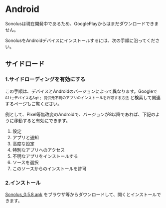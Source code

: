 # Android

Sonolusは現在開発中であるため、GooglePlayからはまだダウンロードできません。

SonolusをAndroidデバイスにインストールするには、次の手順に沿ってください。

## サイドロード

### 1.サイドローディングを有効にする

この手順は、デバイスとAndroidのバージョンによって異なります。Googleで `&lt;デバイス名&gt; 提供元不明のアプリのインストールを許可する方法`  と検索して関連するページもご覧ください。

例として、Pixel等無改変のAndroidで、バージョンが8以降であれば、下記のように移動すると有効にできます。

1. 設定
2. アプリと通知
3. 高度な設定
4. 特別なアプリへのアクセス
5. 不明なアプリをインストールする
6. ソースを選択
7. このソースからのインストールを許可

### 2.インストール

[Sonolus_0.5.8.apk](https://sonolus.com/download/Sonolus_0.5.8.apk) をブラウザ等からダウンロードして、開くとインストールできます。

